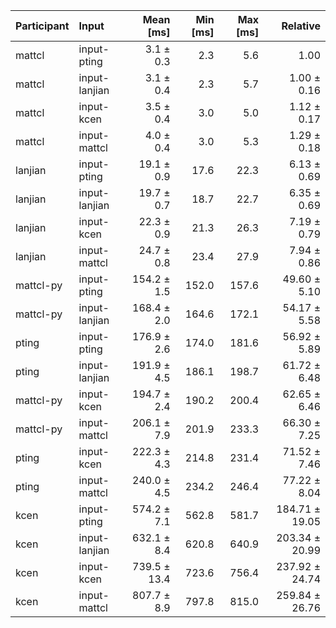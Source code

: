 | Participant | Input | Mean [ms] | Min [ms] | Max [ms] | Relative |
|:---|:---|---:|---:|---:|---:|
| mattcl | input-pting | 3.1 ± 0.3 | 2.3 | 5.6 | 1.00 |
| mattcl | input-lanjian | 3.1 ± 0.4 | 2.3 | 5.7 | 1.00 ± 0.16 |
| mattcl | input-kcen | 3.5 ± 0.4 | 3.0 | 5.0 | 1.12 ± 0.17 |
| mattcl | input-mattcl | 4.0 ± 0.4 | 3.0 | 5.3 | 1.29 ± 0.18 |
| lanjian | input-pting | 19.1 ± 0.9 | 17.6 | 22.3 | 6.13 ± 0.69 |
| lanjian | input-lanjian | 19.7 ± 0.7 | 18.7 | 22.7 | 6.35 ± 0.69 |
| lanjian | input-kcen | 22.3 ± 0.9 | 21.3 | 26.3 | 7.19 ± 0.79 |
| lanjian | input-mattcl | 24.7 ± 0.8 | 23.4 | 27.9 | 7.94 ± 0.86 |
| mattcl-py | input-pting | 154.2 ± 1.5 | 152.0 | 157.6 | 49.60 ± 5.10 |
| mattcl-py | input-lanjian | 168.4 ± 2.0 | 164.6 | 172.1 | 54.17 ± 5.58 |
| pting | input-pting | 176.9 ± 2.6 | 174.0 | 181.6 | 56.92 ± 5.89 |
| pting | input-lanjian | 191.9 ± 4.5 | 186.1 | 198.7 | 61.72 ± 6.48 |
| mattcl-py | input-kcen | 194.7 ± 2.4 | 190.2 | 200.4 | 62.65 ± 6.46 |
| mattcl-py | input-mattcl | 206.1 ± 7.9 | 201.9 | 233.3 | 66.30 ± 7.25 |
| pting | input-kcen | 222.3 ± 4.3 | 214.8 | 231.4 | 71.52 ± 7.46 |
| pting | input-mattcl | 240.0 ± 4.5 | 234.2 | 246.4 | 77.22 ± 8.04 |
| kcen | input-pting | 574.2 ± 7.1 | 562.8 | 581.7 | 184.71 ± 19.05 |
| kcen | input-lanjian | 632.1 ± 8.4 | 620.8 | 640.9 | 203.34 ± 20.99 |
| kcen | input-kcen | 739.5 ± 13.4 | 723.6 | 756.4 | 237.92 ± 24.74 |
| kcen | input-mattcl | 807.7 ± 8.9 | 797.8 | 815.0 | 259.84 ± 26.76 |
